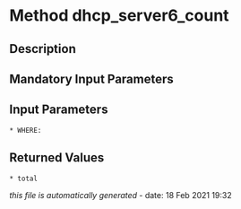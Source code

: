 # Method dhcp_server6_count

## Description
	

## Mandatory Input Parameters

## Input Parameters
	* WHERE:

## Returned Values
	* total


*this file is automatically generated* - date: 18 Feb 2021 19:32